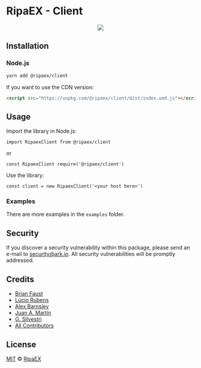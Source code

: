 # RipaEX - Client

<p align="center">
    <img src="./banner.png?sanitize=true" />
</p>

## Installation

### Node.js

```bash
yarn add @ripaex/client
```

If you want to use the CDN version:

```html
<script src="https://unpkg.com/@ripaex/client/dist/index.umd.js"></script>
```

## Usage

Import the library in Node.js:

```
import RipaexClient from @ripaex/client
```
or
```
const RipaexClient require('@ripaex/client')
```

Use the library:

```
const client = new RipaexClient('<your host here>')
```

### Examples
There are more examples in the `examples` folder.

## Security

If you discover a security vulnerability within this package, please send an e-mail to security@ark.io. All security vulnerabilities will be promptly addressed.

## Credits

- [Brian Faust](https://github.com/faustbrian)
- [Lúcio Rubens](https://github.com/luciorubeens)
- [Alex Barnsley](https://github.com/alexbarnsley)
- [Juan A. Martín](https://github.com/j-a-m-l)
- [G. Silvestri](https://github.com/gsilvestri)
- [All Contributors](../../../../contributors)

## License

[MIT](LICENSE) © [RipaEX](https://ripaex.io)
